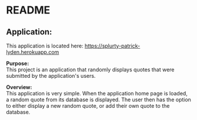 # README

## Application:<br>
This application is located here: https://splurty-patrick-lyden.herokuapp.com

**Purpose:**<br>
This project is an application that randomly displays quotes that were submitted by the application's users. 

**Overview:**<br>
This application is very simple.  When the application home page is loaded, a random quote from its database is displayed.  The user then has the option to either display a new random quote, or add their own quote to the database.

